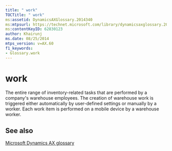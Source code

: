 ```yaml
---
title: " work"
TOCTitle: " work"
ms:assetid: DynamicsAXGlossary.2014340
ms:mtpsurl: https://technet.microsoft.com/library/dynamicsaxglossary.2014340(v=AX.60)
ms:contentKeyID: 62830123
author: Khairunj
ms.date: 08/25/2014
mtps_version: v=AX.60
f1_keywords:
- Glossary.work
---
```


# work

The entire range of inventory-related tasks that are performed by a company's warehouse employees. The creation of warehouse work is triggered either automatically by user-defined settings or manually by a worker. Each work item is performed on a mobile device by a warehouse worker.

## See also

[Microsoft Dynamics AX glossary](glossary/microsoft-dynamics-ax-glossary.md)

  


